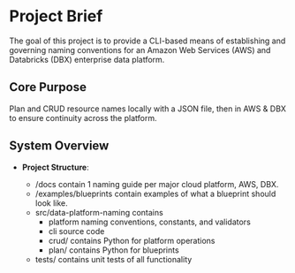 # Project Brief

The goal of this project is to provide a CLI-based means of establishing and governing naming conventions for an Amazon Web Services (AWS) and Databricks (DBX) enterprise data platform.

## Core Purpose

Plan and CRUD resource names locally with a JSON file, then in AWS & DBX to ensure continuity across the platform.

## System Overview

- **Project Structure**:

  - /docs contain 1 naming guide per major cloud platform, AWS, DBX.
  - /examples/blueprints contain examples of what a blueprint should look like.
  - src/data-platform-naming contains
    - platform naming conventions, constants, and validators
    - cli source code
    - crud/ contains Python for platform operations
    - plan/ contains Python for blueprints
  - tests/ contains unit tests of all functionality

